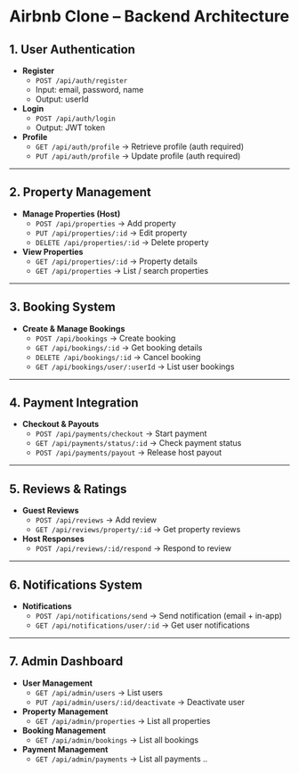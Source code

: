 # Airbnb Clone – Backend Architecture

## 1. User Authentication
- **Register**
  - `POST /api/auth/register`
  - Input: email, password, name
  - Output: userId
- **Login**
  - `POST /api/auth/login`
  - Output: JWT token
- **Profile**
  - `GET /api/auth/profile` → Retrieve profile (auth required)
  - `PUT /api/auth/profile` → Update profile (auth required)

---

## 2. Property Management
- **Manage Properties (Host)**
  - `POST /api/properties` → Add property
  - `PUT /api/properties/:id` → Edit property
  - `DELETE /api/properties/:id` → Delete property
- **View Properties**
  - `GET /api/properties/:id` → Property details
  - `GET /api/properties` → List / search properties

---

## 3. Booking System
- **Create & Manage Bookings**
  - `POST /api/bookings` → Create booking
  - `GET /api/bookings/:id` → Get booking details
  - `DELETE /api/bookings/:id` → Cancel booking
  - `GET /api/bookings/user/:userId` → List user bookings

---

## 4. Payment Integration
- **Checkout & Payouts**
  - `POST /api/payments/checkout` → Start payment
  - `GET /api/payments/status/:id` → Check payment status
  - `POST /api/payments/payout` → Release host payout

---

## 5. Reviews & Ratings
- **Guest Reviews**
  - `POST /api/reviews` → Add review
  - `GET /api/reviews/property/:id` → Get property reviews
- **Host Responses**
  - `POST /api/reviews/:id/respond` → Respond to review

---

## 6. Notifications System
- **Notifications**
  - `POST /api/notifications/send` → Send notification (email + in-app)
  - `GET /api/notifications/user/:id` → Get user notifications

---

## 7. Admin Dashboard
- **User Management**
  - `GET /api/admin/users` → List users
  - `PUT /api/admin/users/:id/deactivate` → Deactivate user
- **Property Management**
  - `GET /api/admin/properties` → List all properties
- **Booking Management**
  - `GET /api/admin/bookings` → List all bookings
- **Payment Management**
  - `GET /api/admin/payments` → List all payments
..